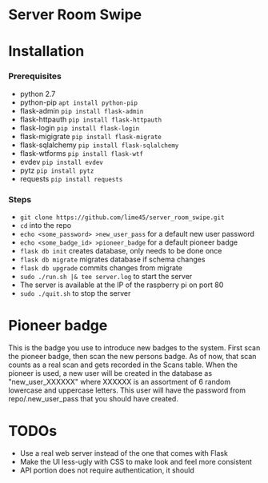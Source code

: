 Server Room Swipe
==========

# Installation
### Prerequisites
- python 2.7
- python-pip `apt install python-pip`
- flask-admin      `pip install flask-admin`
- flask-httpauth   `pip install flask-httpauth`
- flask-login      `pip install flask-login`
- flask-migigrate  `pip install flask-migrate`
- flask-sqlalchemy `pip install flask-sqlalchemy`
- flask-wtforms    `pip install flask-wtf`
- evdev            `pip install evdev`
- pytz             `pip install pytz`
- requests         `pip install requests`

### Steps
- `git clone https://github.com/lime45/server_room_swipe.git`
- `cd` into the repo
- `echo <some_password> >new_user_pass` for a default new user password
- `echo <some_badge_id> >pioneer_badge` for a default pioneer badge
- `flask db init` creates database, only needs to be done once
- `flask db migrate` migrates database if schema changes
- `flask db upgrade` commits changes from migrate
- `sudo ./run.sh |& tee server.log` to start the server
- The server is available at the IP of the raspberry pi on port 80
- `sudo ./quit.sh` to stop the server

# Pioneer badge
This is the badge you use to introduce new badges to the system. First scan
the pioneer badge, then scan the new persons badge. As of now, that scan
counts as a real scan and gets recorded in the Scans table. When the pioneer
is used, a new user will be created in the database as "new\_user\_XXXXXX"
where XXXXXX is an assortment of 6 random lowercase and uppercase letters.
This user will have the password from repo/.new\_user\_pass that you should 
have created.

# TODOs
- Use a real web server instead of the one that comes with Flask
- Make the UI less-ugly with CSS to make look and feel more consistent
- API portion does not require authentication, it should

